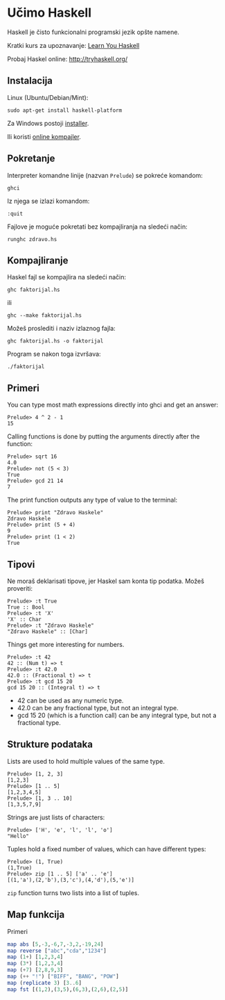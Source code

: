 # Učimo Haskell

Haskell je čisto funkcionalni programski jezik opšte namene.

Kratki kurs za upoznavanje: [Learn You Haskell](http://learnyouahaskell.com/starting-out#babys-first-functions)

Probaj Haskel online: http://tryhaskell.org/

## Instalacija

Linux (Ubuntu/Debian/Mint):
```
sudo apt-get install haskell-platform
```

Za Windows postoji [installer](https://www.haskell.org/platform/).

Ili koristi [online kompajler](https://repl.it/repls/SpecializedLinenPyramid).

## Pokretanje

Interpreter komandne linije (nazvan `Prelude`) se pokreće komandom:

```
ghci
```
Iz njega se izlazi komandom:
```
:quit
```

Fajlove je moguće pokretati bez kompajliranja na sledeći način:

```
runghc zdravo.hs
```

## Kompajliranje

Haskel fajl se kompajlira na sledeći način:
```
ghc faktorijal.hs
```
ili
```
ghc --make faktorijal.hs
```
Možeš proslediti i naziv izlaznog fajla:
```
ghc faktorijal.hs -o faktorijal
```

Program se nakon toga izvršava:
```
./faktorijal
```

## Primeri

You can type most math expressions directly into ghci and get an answer:

```
Prelude> 4 ^ 2 - 1
15
```

Calling functions is done by putting the arguments directly after the function:

```
Prelude> sqrt 16
4.0
Prelude> not (5 < 3)
True
Prelude> gcd 21 14
7
```

The print function outputs any type of value to the terminal:

```
Prelude> print "Zdravo Haskele"
Zdravo Haskele
Prelude> print (5 + 4)
9
Prelude> print (1 < 2)
True
```

## Tipovi

Ne moraš deklarisati tipove, jer Haskel sam konta tip podatka. Možeš proveriti:
```
Prelude> :t True
True :: Bool
Prelude> :t 'X'
'X' :: Char
Prelude> :t "Zdravo Haskele"
"Zdravo Haskele" :: [Char]
```

Things get more interesting for numbers.
```
Prelude> :t 42
42 :: (Num t) => t
Prelude> :t 42.0
42.0 :: (Fractional t) => t
Prelude> :t gcd 15 20
gcd 15 20 :: (Integral t) => t
```

* 42 can be used as any numeric type.
* 42.0 can be any fractional type, but not an integral type.
* gcd 15 20 (which is a function call) can be any integral type, but not a fractional type.


## Strukture podataka

Lists are used to hold multiple values of the same type.
```
Prelude> [1, 2, 3]
[1,2,3]
Prelude> [1 .. 5]
[1,2,3,4,5]
Prelude> [1, 3 .. 10]
[1,3,5,7,9]
```

Strings are just lists of characters:
```
Prelude> ['H', 'e', 'l', 'l', 'o']
"Hello"
```

Tuples hold a fixed number of values, which can have different types:
```
Prelude> (1, True)
(1,True)
Prelude> zip [1 .. 5] ['a' .. 'e']
[(1,'a'),(2,'b'),(3,'c'),(4,'d'),(5,'e')]
```

`zip` function turns two lists into a list of tuples.

## Map funkcija

Primeri

```hs
map abs [5,-3,-6,7,-3,2,-19,24]
map reverse ["abc","cda","1234"]
map (1+) [1,2,3,4]
map (3*) [1,2,3,4]
map (+7) [2,8,9,3]
map (++ "!") ["BIFF", "BANG", "POW"]
map (replicate 3) [3..6]
map fst [(1,2),(3,5),(6,3),(2,6),(2,5)]
```